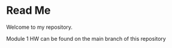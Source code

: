 # Read Me

Welcome to my repository.

Module 1 HW can be found on the main branch of this repository
